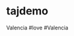 # tajdemo
<!DOCTYPE html>
<html lang="en">
<head>
<meta charset="UTF-8">
<meta name ="viewport" content ="width=device-width,initial-scale=1.0">
<meta http-equiv="X-UA-Compatible" content ="ie=edge">
<title> Document </title>
</head>
<body>
<hi> Valencia </hi>
</body>
</html>
#love
#Valencia
